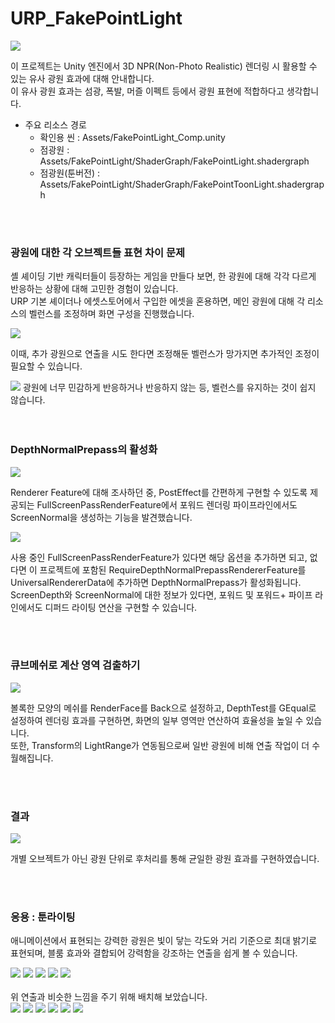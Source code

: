# URP_FakePointLight


<img src="https://github.com/haiun/URP_FakePointLight/blob/main/ReadmeImage/K-003.png?raw=true"/>

이 프로젝트는 Unity 엔진에서 3D NPR(Non-Photo Realistic) 렌더링 시 활용할 수 있는 유사 광원 효과에 대해 안내합니다.<br>
이 유사 광원 효과는 섬광, 폭발, 머즐 이펙트 등에서 광원 표현에 적합하다고 생각합니다.<br>

* 주요 리소스 경로
  * 확인용 씬 : Assets/FakePointLight_Comp.unity
  * 점광원 : Assets/FakePointLight/ShaderGraph/FakePointLight.shadergraph
  * 점광원(툰버전) : Assets/FakePointLight/ShaderGraph/FakePointToonLight.shadergraph

<br>
<br>

### 광원에 대한 각 오브젝트들 표현 차이 문제

셸 셰이딩 기반 캐릭터들이 등장하는 게임을 만들다 보면, 한 광원에 대해 각각 다르게 반응하는 상황에 대해 고민한 경험이 있습니다.<br>
URP 기본 셰이더나 에셋스토어에서 구입한 에셋을 혼용하면, 메인 광원에 대해 각 리소스의 벨런스를 조정하며 화면 구성을 진행했습니다.<br>

<img src="https://github.com/haiun/URP_FakePointLight/blob/main/ReadmeImage/K-005.png?raw=true"/>

이때, 추가 광원으로 연출을 시도 한다면 조정해둔 벨런스가 망가지면 추가적인 조정이 필요할 수 있습니다.<br>

<img src="https://github.com/haiun/URP_FakePointLight/blob/main/ReadmeImage/K-001.png?raw=true"/>
광원에 너무 민감하게 반응하거나 반응하지 않는 등, 벨런스를 유지하는 것이 쉽지 않습니다.<br>
<br>
<br>

### DepthNormalPrepass의 활성화

<img src="https://github.com/haiun/URP_FakePointLight/blob/main/ReadmeImage/K-006.png?raw=true"/>

Renderer Feature에 대해 조사하던 중, PostEffect를 간편하게 구현할 수 있도록 제공되는 FullScreenPassRenderFeature에서 포워드 렌더링 파이프라인에서도 ScreenNormal을 생성하는 기능을 발견했습니다.<br>

<img src="https://github.com/haiun/URP_FakePointLight/blob/main/ReadmeImage/K-007.png?raw=true"/>


사용 중인 FullScreenPassRenderFeature가 있다면 해당 옵션을 추가하면 되고, 없다면 이 프로젝트에 포함된 RequireDepthNormalPrepassRendererFeature를 UniversalRendererData에 추가하면 DepthNormalPrepass가 활성화됩니다.<br>
ScreenDepth와 ScreenNormal에 대한 정보가 있다면, 포워드 및 포워드+ 파이프 라인에서도 디퍼드 라이팅 연산을 구현할 수 있습니다.<br>

<br>
<br>

### 큐브메쉬로 계산 영역 검출하기

<img src="https://github.com/haiun/URP_FakePointLight/blob/main/ReadmeImage/K-009.png?raw=true"/>

볼록한 모양의 메쉬를 RenderFace를 Back으로 설정하고, DepthTest를 GEqual로 설정하여 렌더링 효과를 구현하면, 화면의 일부 영역만 연산하여 효율성을 높일 수 있습니다.<br>
또한, Transform의 LightRange가 연동됨으로써 일반 광원에 비해 연출 작업이 더 수월해집니다.<br>

<br>
<br>

### 결과

<img src="https://github.com/haiun/URP_FakePointLight/blob/main/ReadmeImage/result1.gif?raw=true"/>

개별 오브젝트가 아닌 광원 단위로 후처리를 통해 균일한 광원 효과를 구현하였습니다.<br>

<br>
<br>

### 응용 : 툰라이팅

애니메이션에서 표현되는 강력한 광원은 빛이 닿는 각도와 거리 기준으로 최대 밝기로 표현되며, 블룸 효과와 결합되어 강력함을 강조하는 연출을 쉽게 볼 수 있습니다.<br>

<img src="https://github.com/haiun/URP_FakePointLight/blob/main/ReadmeImage/GurrenLagannEp1.gif?raw=true"/>
<img src="https://raw.githubusercontent.com/haiun/URP_FakePointLight/refs/heads/main/ReadmeImage/eva_railgun.webp"/>
<img src="https://github.com/haiun/URP_FakePointLight/blob/main/ReadmeImage/simon.png?raw=true"/>
<img src="https://github.com/haiun/URP_FakePointLight/blob/main/ReadmeImage/FrierenEp9.gif?raw=true"/>
<img src="https://github.com/haiun/URP_FakePointLight/blob/main/ReadmeImage/K-008.png?raw=true"/>

<br>
<br>
위 연출과 비슷한 느낌을 주기 위해 배치해 보았습니다.<br>


<img src="https://github.com/haiun/URP_FakePointLight/blob/main/ReadmeImage/resultex1.gif?raw=true"/>
<img src="https://github.com/haiun/URP_FakePointLight/blob/main/ReadmeImage/resultex2.gif?raw=true"/>
<img src="https://github.com/haiun/URP_FakePointLight/blob/main/ReadmeImage/resultex3.gif?raw=true"/>
<img src="https://github.com/haiun/URP_FakePointLight/blob/main/ReadmeImage/resultex4.gif?raw=true"/>
<img src="https://github.com/haiun/URP_FakePointLight/blob/main/ReadmeImage/resultex5.gif?raw=true"/>
<img src="https://github.com/haiun/URP_FakePointLight/blob/main/ReadmeImage/resultex6.gif?raw=true"/>
